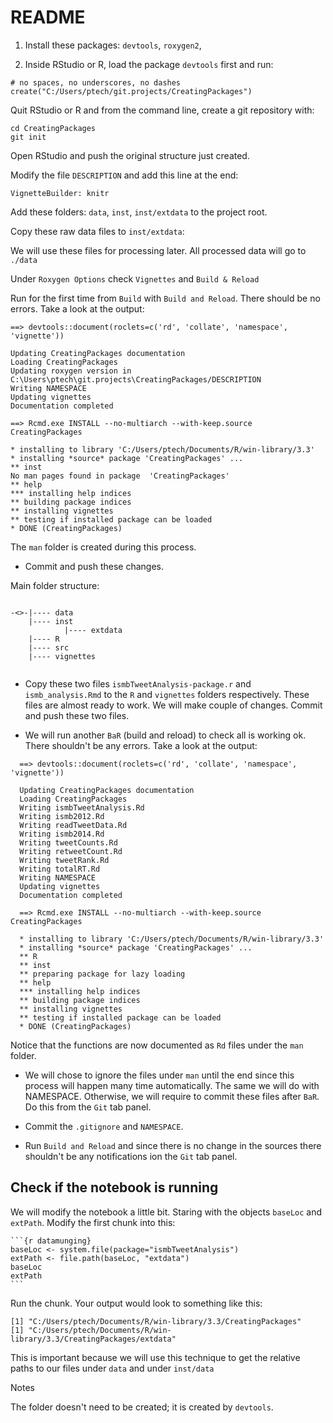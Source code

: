# README


1. Install these packages: `devtools`, `roxygen2`, 


2. Inside RStudio or R, load the package `devtools` first and run:

```
# no spaces, no underscores, no dashes
create("C:/Users/ptech/git.projects/CreatingPackages")   
```


Quit RStudio or R and from the command line, create a git repository with:

```
cd CreatingPackages
git init
```



Open RStudio and push the original structure just created.

Modify the file `DESCRIPTION` and add this line at the end:

```
VignetteBuilder: knitr
```



Add these folders: `data`, `inst`, `inst/extdata` to the project root.

Copy these raw data files to `inst/extdata`:

We will use these files for processing later. All processed data will go to `./data`



Under `Roxygen Options` check `Vignettes` and `Build & Reload`



Run for the first time from `Build` with `Build and Reload`. There should be no errors. Take a look at the output:

```
==> devtools::document(roclets=c('rd', 'collate', 'namespace', 'vignette'))

Updating CreatingPackages documentation
Loading CreatingPackages
Updating roxygen version in  C:\Users\ptech\git.projects\CreatingPackages/DESCRIPTION 
Writing NAMESPACE
Updating vignettes
Documentation completed

==> Rcmd.exe INSTALL --no-multiarch --with-keep.source CreatingPackages

* installing to library 'C:/Users/ptech/Documents/R/win-library/3.3'
* installing *source* package 'CreatingPackages' ...
** inst
No man pages found in package  'CreatingPackages' 
** help
*** installing help indices
** building package indices
** installing vignettes
** testing if installed package can be loaded
* DONE (CreatingPackages)
```

The `man` folder is created during this process. 

* Commit and push these changes.

Main folder structure:

```

-<>-|---- data
	|---- inst
			|---- extdata
	|---- R
	|---- src
	|---- vignettes


```



* Copy these two files `ismbTweetAnalysis-package.r` and `ismb_analysis.Rmd` to the `R` and `vignettes` folders respectively. These files are almost ready to work. We will make couple of changes. Commit and push these two files.

* We will run another `BaR` (build and reload) to check all is working ok. There shouldn't be any errors. Take a look at the output:

```
  ==> devtools::document(roclets=c('rd', 'collate', 'namespace', 'vignette'))

  Updating CreatingPackages documentation
  Loading CreatingPackages
  Writing ismbTweetAnalysis.Rd
  Writing ismb2012.Rd
  Writing readTweetData.Rd
  Writing ismb2014.Rd
  Writing tweetCounts.Rd
  Writing retweetCount.Rd
  Writing tweetRank.Rd
  Writing totalRT.Rd
  Writing NAMESPACE
  Updating vignettes
  Documentation completed

  ==> Rcmd.exe INSTALL --no-multiarch --with-keep.source CreatingPackages

  * installing to library 'C:/Users/ptech/Documents/R/win-library/3.3'
  * installing *source* package 'CreatingPackages' ...
  ** R
  ** inst
  ** preparing package for lazy loading
  ** help
  *** installing help indices
  ** building package indices
  ** installing vignettes
  ** testing if installed package can be loaded
  * DONE (CreatingPackages)
```

  Notice that the functions are now documented as `Rd` files under the `man` folder.

  

* We will chose to ignore the files under `man` until the end since this process will happen many time automatically. The same we will do with NAMESPACE. Otherwise, we will require to commit these files after `BaR`. Do this from the `Git` tab panel.

* Commit the `.gitignore` and `NAMESPACE`.

* Run `Build and Reload` and since there is no change in the sources there shouldn't be any notifications ion the `Git` tab panel.

## Check if the notebook is running

We will modify the notebook a little bit. Staring with the objects `baseLoc` and `extPath`. Modify the first chunk into this:


<pre><code>```{r datamunging}
baseLoc <- system.file(package="ismbTweetAnalysis")
extPath <- file.path(baseLoc, "extdata")
baseLoc
extPath
```</code></pre>


Run the chunk. Your output would look to something like this:

```
[1] "C:/Users/ptech/Documents/R/win-library/3.3/CreatingPackages"
[1] "C:/Users/ptech/Documents/R/win-library/3.3/CreatingPackages/extdata"
```

This is important because we will use this technique to get the relative paths to our files under `data` and under `inst/data`



Notes

The folder doesn't need to be created; it is created by `devtools`.
